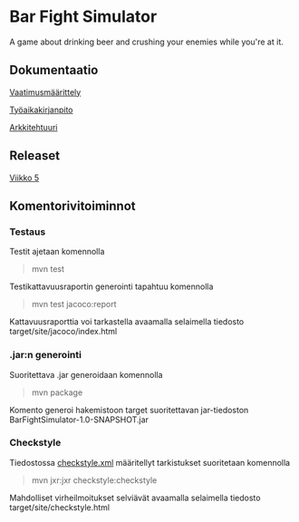 # Bar Fight Simulator

A game about drinking beer and crushing your enemies while you're at it.


## Dokumentaatio

[Vaatimusmäärittely](https://github.com/maqqe/otm-harjoitustyo/blob/master/dokumentaatio/vaatimusmaarittely.md)

[Työaikakirjanpito](https://github.com/maqqe/otm-harjoitustyo/blob/master/dokumentaatio/tuntikirjanpito.md)

[Arkkitehtuuri](https://github.com/maqqe/otm-harjoitustyo/blob/master/dokumentaatio/arkkitehtuuri.md)

## Releaset

[Viikko 5](https://github.com/maqqe/otm-harjoitustyo/releases/tag/Viikko5)

## Komentorivitoiminnot

### Testaus

Testit ajetaan komennolla

>  mvn test

Testikattavuusraportin generointi tapahtuu komennolla

> mvn test jacoco:report

Kattavuusraporttia voi tarkastella avaamalla selaimella tiedosto target/site/jacoco/index.html

### .jar:n generointi

Suoritettava .jar generoidaan komennolla

> mvn package

Komento generoi hakemistoon target suoritettavan jar-tiedoston BarFightSimulator-1.0-SNAPSHOT.jar

### Checkstyle

Tiedostossa [checkstyle.xml](https://github.com/maqqe/otm-harjoitustyo/blob/master/BarFightSimulator/checkstyle.xml) määritellyt tarkistukset suoritetaan komennolla

> mvn jxr:jxr checkstyle:checkstyle

Mahdolliset virheilmoitukset selviävät avaamalla selaimella tiedosto target/site/checkstyle.html
